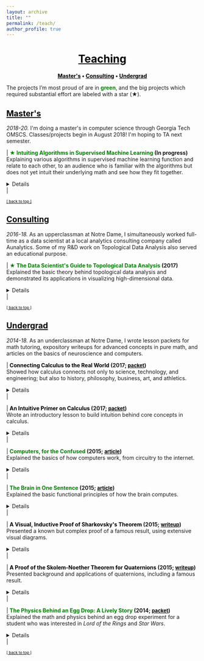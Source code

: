 ```yaml
---
layout: archive
title: ""
permalink: /teach/
author_profile: true
--- 
```


<head>
    <style type="text/css">
       a:link {color: black;}      /* unvisited link */
       a:visited {color: black;}   /* visited link */
       a:hover {color: #0066ff;}     /* mouse over link */
       a:active {color: #0066ff;}    /* selected link */
    </style>
</head>

# [<center>Teaching</center>](#top)

<center><b><a href="http://www.jpskycak.com/teach/#masters">Master's</a> • <a href="http://www.jpskycak.com/teach/#consulting">Consulting</a> • <a href="http://www.jpskycak.com/teach/#undergrad">Undergrad</a></b></center>

The projects I’m most proud of are in <b><font color="green">green</font></b>, and the big projects which required substantial effort are labeled with a star (★).

## [Master's](#masters)

<i>2018-20.</i> I'm doing a master's in computer science through Georgia Tech OMSCS. Classes/projects begin in August 2018! I'm hoping to TA next semester.  

| <b><font color="green">★ Intuiting Algorithms in Supervised Machine Learning</font> (In progress<!--; <font size="2" color="blue"><a target="_blank" href="https://docs.google.com/document/d/1zHOIYDTrnJjwUFwhhHZL6YvMKHQLf9djOsTi3CXzm2g/edit?usp=sharing">draft</a></font>-->)</b><br> Explaining various algorithms in supervised machine learning function and relate to each other, to an audience who is familiar with the algorithms but does not yet intuit their underlying math and see how they fit together.<br> <details><br> <u>Summary:</u><br> Coming soon.</details> |  

<font size="1"><a href="http://www.jpskycak.com/teach/#top">[ back to top ]</a></font>

## [Consulting](#consulting)

<i>2016-18.</i> As an upperclassman at Notre Dame, I simultaneously worked full-time as a data scientist at a local analytics consulting company called Aunalytics. Some of my R&D work on Topological Data Analysis also served an educational purpose.

| <b><font color="green">★ The Data Scientist's Guide to Topological Data Analysis</font> (2017)</b><br> Explained the basic theory behind topological data analysis and demonstrated its applications in visualizing high-dimensional data.<br> <details><br> <b>Advisors:</b> Mark Behrens (Notre Dame), Dave Cieslak (Aunalytics)<br><br> <b>Presented at:</b> Aunalytics, Glynn Honors Program at Notre Dame<br><br> <b>Links</b>: <i><a target="_blank" href="https://jpskycak.github.io/files/skycak-nd-tdathesis.pdf">thesis</a>, <a target="_blank" href="https://jpskycak.github.io/files/skycak-nd-tdathesis_talk.pdf">slides</a>, <a target="_blank" href="https://jpskycak.github.io/files/skycak-aunalytics-tda.pdf">slides from earlier talk</a></i><br><br> <b>Summary:</b><br> Topological Data Analysis, abbreviated TDA, is a suite of data analytic methods inspired by the mathematical field of algebraic topology. TDA is attractive yet elusive for most data scientists, since its potential as a data exploration tool is often communicated through esoteric terminology unfamiliar to non-mathematicians. The purpose of this guide is to bridge the communication gap between academia and industry, so that non-mathematician data scientists may add current TDA methods to their analytic toolkits and anticipate new developments in the field of TDA.<br><br> The guide begins with an overview of Mapper, a TDA algorithm which has recently transitioned from academia to industry with commercial success. We explain the Mapper algorithm, demo open-source software, and present a handful of its commercial use-cases (some of which are original).<br><br> <center><img src="https://jpskycak.github.io/files/skycak-aunalytics-reddit_img01.png" style="border: none; width: 75%;" alt="image of mapper algorithm"></center><br> Then, we switch to persistent homology, a TDA method which has not yet broken through to industry but is supported by a growing body of academic work. We explain the intuition behind homotopy, approximation, homology, and persistence, and demo open-source persistent homology software.<br><br> <center><img src="https://jpskycak.github.io/files/skycak-nd-tdathesis_talk_img01.png" style="border: none; width: 33%;" alt="image of homology"></center><br> It is hoped that the data scientist reading this guide will be inspired to give Mapper a try in their future analytic work, and be on the lookout for future developments in persistent homology that push it from academia to industry.</details> |  

<font size="1"><a href="http://www.jpskycak.com/teach/#top">[ back to top ]</a></font>

## [Undergrad](#undergrad)

<i>2014-18.</i> As an underclassman at Notre Dame, I wrote lesson packets for math tutoring, expository writeups for advanced concepts in pure math, and articles on the basics of neuroscience and computers.

| <b><font color="black">Connecting Calculus to the Real World</font> (2017; <font size="2"><a target="_blank" href="https://jpskycak.github.io/files/jpskycak-calc_connections.pdf">packet</a></font>)</b><br> Showed how calculus connects not only to science, technology, and engineering; but also to history, philosophy, business, art, and athletics.<br> <details><br> <u>Summary:</u><br> Calculus is much more fun to learn when we see how it connects to the real world -- and not just STEM subjects, but also business, athletics, and the liberal arts. Even string art has ties to calculus!<br><br> <center><img src="https://jpskycak.github.io/files/jpskycak-calc_connections_img01.png" style="border: none; width: 33%;" alt="image of derivative analogy"></center></details> |  

| <b><font color="black">An Intuitive Primer on Calculus</font> (2017; <font size="2"><a target="_blank" href="https://jpskycak.github.io/files/jpskycak-calc_primer.pdf">packet</a></font>)</b><br> Wrote an introductory lesson to build intuition behind core concepts in calculus.<br> <details><br> <u>Summary:</u><br> This primer explains the intuition behind the core concepts which tie together all of single-variable calculus, using many analogies and visual aids. Understanding these core concepts makes it to understand the technical details of calculus later on, because one can then see where they fit in the big picture of calculus.<br><br> <center><img src="https://jpskycak.github.io/files/jpskycak-calc_primer_img01.png" style="border: none; width: 33%;" alt="image of derivative analogy"></center></details> | 

| <b><font color="green">Computers, for the Confused</font> (2015; <font size="2"><a target="_blank" href="https://jpskycak.github.io/files/jpskycak-computers_confused.pdf">article</a></font>)</b><br> Explained the basics of how computers work, from circuitry to the internet.<br> <details><br> <u>Summary:</u><br> In this article, we learn - in simple terms - how computers work. Rather than focusing on the nitty-gritty details and countless acronyms, we take a bird’s-eye view as we soar from circuitry to the internet. We also structure our journey in a problem/solution approach so that we understand why things are the way they are in the world of computers.<br><br> <center><img src="https://jpskycak.github.io/files/jpskycak-computers_confused_img01.png" style="border: none; width: 50%;" alt="computer diagram"></center></details> |  

| <b><font color="green">The Brain in One Sentence</font> (2015; <font size="2"><a target="_blank" href="https://jpskycak.github.io/files/jpskycak-brain_sentence.pdf">article</a></font>)</b><br> Explained the basic functional principles of how the brain computes.<br> <details><br> <u>Summary:</u><br> In this article, we summarize the brain in a single sentence. At first, the sentence seems like gibberish, but throughout the article we build up our knowledge base so that we can build up our understanding of the sentence. Then, we can remember all the main ideas in the article by remembering the sentence, which now makes good sense to us.<br><br> <center><img src="https://jpskycak.github.io/files/jpskycak-brain_sentence_img01.png" style="border: none; width: 40%;" alt="image of sentence"></center></details> |  

| <b><font color="black">A Visual, Inductive Proof of Sharkovsky's Theorem</font> (2015; <font size="2"><a target="_blank" href="https://jpskycak.github.io/files/skycak-nd-sharkovsky.pdf">writeup</a></font>)</b><br> Presented a known but complex proof of a famous result, using extensive visual diagrams.<br> <details><br> <u>Advisor</u>: Jeff Diller (Notre Dame)<br><br> <u>Summary:</u><br> Dynamical systems are objects whose states change over time according to an update function. It is often useful to know about the periodicity of points in the system as they are iterated by the update function -- for example, equilibrium states are points with period 1, and other periods can reflect predictable state cycles. In this writeup, I present and visually illustrate a known proof of Sharkovsky's Theorem, which tells us the order of periods of periodic points.<br><br> <center><img src="https://jpskycak.github.io/files/skycak-nd-sharkovsky_img01.png" style="border: none; width: 75%;" alt="image of theorem"></center></details> |  

| <b><font color="black">A Proof of the Skolem-Noether Theorem for Quaternions</font> (2015; <font size="2"><a target="_blank" href="https://jpskycak.github.io/files/skycak-nd-quaternions.pdf">writeup</a></font>)</b><br> Presented background and applications of quaternions, including a famous result.<br> <details><br> <u>Advisor</u>: Frank Connolly (Notre Dame)<br><br> <u>Summary:</u><br> We begin with a historical background of Hamilton’s quaternions and a review of their defining properties. We show that the quaternions form an algebra, and we prove the Skolem-Noether theorem for pure quaternions.<br><br> <center><img src="https://jpskycak.github.io/files/skycak-nd-quaternions_img01.png" style="border: none; width: 66%;" alt="image of theorem"></center><br> We show that the result of the theorem gives physical meaning to automorphisms of pure quaternions. Lastly, we present an application of quaternions to number theory.</details> |  

| <b><font color="green">The Physics Behind an Egg Drop: A Lively Story</font> (2014; <font size="2"><a target="_blank" href="https://jpskycak.github.io/files/jpskycak-ian.pdf">packet</a></font>)</b><br> Explained the math and physics behind an egg drop experiment for a student who was interested in <i>Lord of the Rings</i> and <i>Star Wars</i>.<br> <details><br> <u>Summary:</u><br> While being chased by a troll, we learn about concepts like velocity, momentum, force, and pressure. <br><br> <center><img src="https://jpskycak.github.io/files/jpskycak-ian_img01.png" style="border: none; width: 66%;" alt="image of introduction"></center><br> We realize we cannot outrun the troll nor defeat it by throwing rocks at it. However, we come up with a better strategy: we jump off a ledge, and when the troll follows, its stiff legs crack under its own weight. This is analogous to what happens in an egg drop.</details> |  

<font size="1"><a href="http://www.jpskycak.com/teach/#top">[ back to top ]</a></font>
